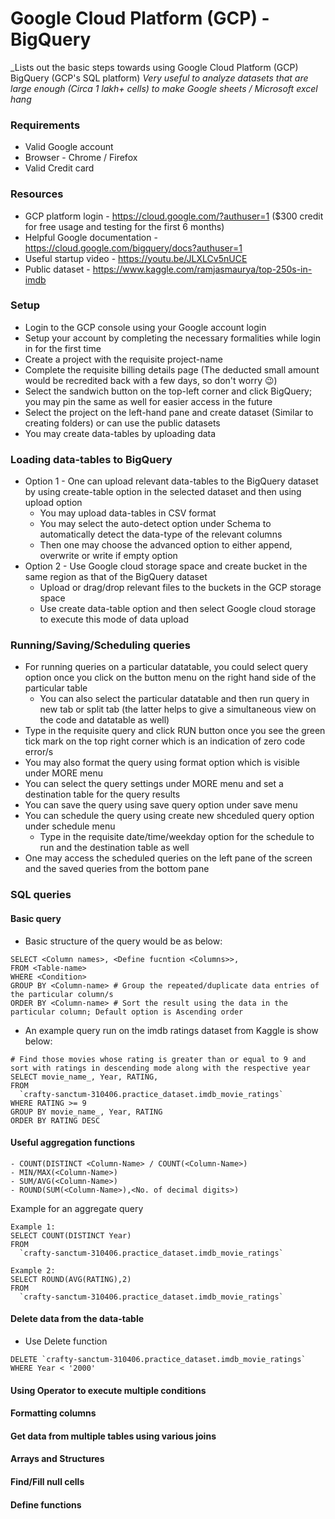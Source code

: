 # Google Cloud Platform (GCP) - BigQuery
_Lists out the basic steps towards using Google Cloud Platform (GCP) BigQuery (GCP's SQL platform)
_Very useful to analyze datasets that are large enough (Circa 1 lakh+ cells) to make Google sheets / Microsoft excel hang_

### Requirements
* Valid Google account
* Browser - Chrome / Firefox
* Valid Credit card

### Resources
- GCP platform login - https://cloud.google.com/?authuser=1 ($300 credit for free usage and testing for the first 6 months)
- Helpful Google documentation - https://cloud.google.com/bigquery/docs?authuser=1
- Useful startup video - https://youtu.be/JLXLCv5nUCE
- Public dataset - https://www.kaggle.com/ramjasmaurya/top-250s-in-imdb

### Setup
- Login to the GCP console using your Google account login
- Setup your account by completing the necessary formalities while login in for the first time
- Create a project with the requisite project-name 
- Complete the requisite billing details page (The deducted small amount would be recredited back with a few days, so don't worry :wink:)
- Select the sandwich button on the top-left corner and click BigQuery; you may pin the same as well for easier access in the future
- Select the project on the left-hand pane and create dataset (Similar to creating folders) or can use the public datasets
- You may create data-tables by uploading data 

### Loading data-tables to BigQuery
- Option 1 - One can upload relevant data-tables to the BigQuery dataset by using create-table option in the selected dataset and then using upload option
  - You may upload data-tables in CSV format
  - You may select the auto-detect option under Schema to automatically detect the data-type of the relevant columns
  - Then one may choose the advanced option to either append, overwrite or write if empty option
- Option 2 - Use Google cloud storage space and create bucket in the same region as that of the BigQuery dataset
  - Upload or drag/drop relevant files to the buckets in the GCP storage space
  - Use create data-table option and then select Google cloud storage to execute this mode of data upload

### Running/Saving/Scheduling queries
- For running queries on a particular datatable, you could select query option once you click on the button menu on the right hand side of the particular table
  - You can also select the particular datatable and then run query in new tab or split tab (the latter helps to give a simultaneous view on the code and datatable as well)
- Type in the requisite query and click RUN button once you see the green tick mark on the top right corner which is an indication of zero code error/s
- You may also format the query using format option which is visible under MORE menu
- You can select the query settings under MORE menu and set a destination table for the query results
- You can save the query using save query option under save menu
- You can schedule the query using create new shceduled query option under schedule menu
  - Type in the requisite date/time/weekday option for the schedule to run and the destination table as well
- One may access the scheduled queries on the left pane of the screen and the saved queries from the bottom pane

### SQL queries
#### Basic query
- Basic structure of the query would be as below:
```
SELECT <Column names>, <Define fucntion <Columns>>,
FROM <Table-name>
WHERE <Condition>
GROUP BY <Column-name> # Group the repeated/duplicate data entries of the particular column/s
ORDER BY <Column-name> # Sort the result using the data in the particular column; Default option is Ascending order
```
- An example query run on the imdb ratings dataset from Kaggle is show below:
```
# Find those movies whose rating is greater than or equal to 9 and sort with ratings in descending mode along with the respective year
SELECT movie_name_, Year, RATING,
FROM
  `crafty-sanctum-310406.practice_dataset.imdb_movie_ratings`
WHERE RATING >= 9
GROUP BY movie_name_, Year, RATING
ORDER BY RATING DESC 
```
#### Useful aggregation functions
```
- COUNT(DISTINCT <Column-Name> / COUNT(<Column-Name>)
- MIN/MAX(<Column-Name>)
- SUM/AVG(<Column-Name>)
- ROUND(SUM(<Column-Name>),<No. of decimal digits>)
```
Example for an aggregate query
```
Example 1:
SELECT COUNT(DISTINCT Year)
FROM
  `crafty-sanctum-310406.practice_dataset.imdb_movie_ratings`

Example 2:
SELECT ROUND(AVG(RATING),2)
FROM
  `crafty-sanctum-310406.practice_dataset.imdb_movie_ratings`
```
#### Delete data from the data-table
- Use Delete function
```
DELETE `crafty-sanctum-310406.practice_dataset.imdb_movie_ratings`
WHERE Year < '2000'
```
#### Using Operator to execute multiple conditions
#### Formatting columns
#### Get data from multiple tables using various joins
#### Arrays and Structures
#### Find/Fill null cells
#### Define functions
